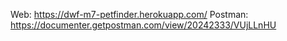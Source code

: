 Web: https://dwf-m7-petfinder.herokuapp.com/
Postman: https://documenter.getpostman.com/view/20242333/VUjLLnHU
